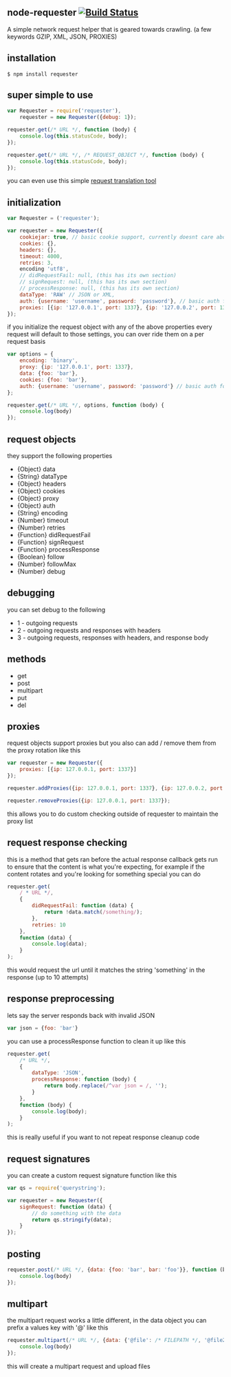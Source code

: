## node-requester [![Build Status](https://travis-ci.org/icodeforlove/node-requester.png?branch=master)](https://travis-ci.org/icodeforlove/node-requester)

A simple network request helper that is geared towards crawling. (a few keywords GZIP, XML, JSON, PROXIES)

## installation

    $ npm install requester

## super simple to use

```javascript
var Requester = require('requester'),
	requester = new Requester({debug: 1});

requester.get(/* URL */, function (body) {
	console.log(this.statusCode, body);
});

requester.get(/* URL */, /* REQUEST_OBJECT */, function (body) {
	console.log(this.statusCode, body);
});
```

you can even use this simple [request translation tool](http://codepen.io/icodeforlove/full/nKuwa)

## initialization

```javascript
var Requester = ('requester');

var requester = new Requester({
	cookiejar: true, // basic cookie support, currently doesnt care about domain or path rules
	cookies: {},
	headers: {},
	timeout: 4000,
	retries: 3,
	encoding 'utf8',
	// didRequestFail: null, (this has its own section)
	// signRequest: null, (this has its own section)
	// processResponse: null, (this has its own section)
	dataType: 'RAW' // JSON or XML,
	auth: {username: 'username', password: 'password'}, // basic auth for all requests
	proxies: [{ip: '127.0.0.1', port: 1337}, {ip: '127.0.0.2', port: 1337}, {ip: '127.0.0.3', port: 1337}] // rotating proxy array
});
```

if you initialize the request object with any of the above properties every request will default to those settings, you can over ride them on a per request basis

```javascript
var options = {
	encoding: 'binary',
	proxy: {ip: '127.0.0.1', port: 1337},
	data: {foo: 'bar'},
	cookies: {foo: 'bar'},
	auth: {username: 'username', password: 'password'} // basic auth for request
};

requester.get(/* URL */, options, function (body) {
	console.log(body)
});
```
## request objects

they support the following properties
* {Object} data 
* {String} dataType
* {Object} headers
* {Object} cookies
* {Object} proxy
* {Object} auth
* {String} encoding
* {Number} timeout
* {Number} retries
* {Function} didRequestFail
* {Function} signRequest
* {Function} processResponse
* {Boolean} follow
* {Number} followMax
* {Number} debug

## debugging

you can set debug to the following
* 1 - outgoing requests 
* 2 - outgoing requests and responses with headers
* 3 - outgoing requests, responses with headers, and response body

## methods
* get
* post
* multipart
* put
* del

## proxies

request objects support proxies but you also can add / remove them from the proxy rotation like this

```javascript
var requester = new Requester({
	proxies: [{ip: 127.0.0.1, port: 1337}]
});

requester.addProxies({ip: 127.0.0.1, port: 1337}, {ip: 127.0.0.2, port: 1337}, {ip: 127.0.0.1, port: 1337, auth: {username: 'foo', password: 'bar'}});

requester.removeProxies({ip: 127.0.0.1, port: 1337});
```

this allows you to do custom checking outside of requester to maintain the proxy list

## request response checking

this is a method that gets ran before the actual response callback gets run to ensure that the content is what you're expecting, for example if the content rotates and you're looking for something special you can do

```javascript
requester.get(
	/ * URL */,
	{
		didRequestFail: function (data) {
			return !data.match(/something/);
		},
		retries: 10
	},
	function (data) {
		console.log(data);
	}
);
```

this would request the url until it matches the string 'something' in the response (up to 10 attempts)

## response preprocessing

lets say the server responds back with invalid JSON

```javascript
var json = {foo: 'bar'}
```
you can use a processResponse function to clean it up like this

```javascript
requester.get(
	/* URL */,
	{
		dataType: 'JSON',
		processResponse: function (body) {
			return body.replace(/^var json = /, '');
		}
	},
	function (body) {
		console.log(body);
	}
);
```

this is really useful if you want to not repeat response cleanup code

## request signatures

you can create a custom request signature function like this

```javascript
var qs = require('querystring');

var requester = new Requester({
	signRequest: function (data) {
		// do something with the data
		return qs.stringify(data);
	}
});
```

## posting

```javascript
requester.post(/* URL */, {data: {foo: 'bar', bar: 'foo'}}, function (body) {
	console.log(body)
});
```

## multipart

the multipart request works a little different, in the data object you can prefix a values key with '@' like this

```javascript
requester.multipart(/* URL */, {data: {'@file': /* FILEPATH */, '@file2': /* FILEPATH */, bar: 'foo'}}, function (body) {
	console.log(body)
});
```

this will create a multipart request and upload files
